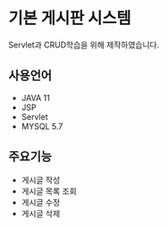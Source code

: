 # 기본 게시판 시스템
Servlet과 CRUD학습을 위해 제작하였습니다.

## 사용언어
- JAVA 11
- JSP
- Servlet
- MYSQL 5.7 

## 주요기능
- 게시글 작성
- 게시글 목록 조회
- 게시글 수정
- 게시글 삭제
